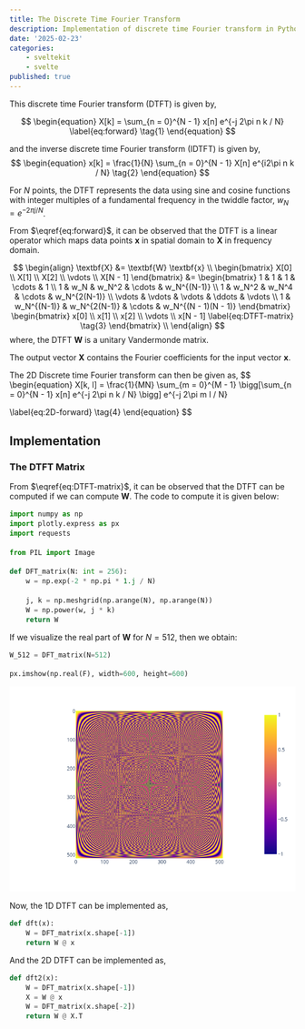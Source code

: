 ```yaml
---
title: The Discrete Time Fourier Transform
description: Implementation of discrete time Fourier transform in Python.
date: '2025-02-23'
categories:
    - sveltekit
    - svelte
published: true
---
```


This discrete time Fourier transform (DTFT) is given by,
<!-- \[ -->
<!-- \hat{f}_k = \sum_{n = 0}^{N - 1} f_j e^{-k2 \pi n k / n} -->
<!-- \] -->
$$
\begin{equation}
X[k] = \sum_{n = 0}^{N - 1} x[n] e^{-j 2\pi n k / N}
\label{eq:forward}
\tag{1}
\end{equation}
$$

and the inverse discrete time Fourier transform (IDTFT) is given by,
$$
\begin{equation}
x[k] = \frac{1}{N} \sum_{n = 0}^{N - 1} X[n] e^{i2\pi n k / N}
\tag{2}
\end{equation}
$$

For $N$ points, the DTFT represents the data using sine and cosine functions with integer multiples of a fundamental frequency in the twiddle factor, $w_N = e^{-2\pi j / N}$.

From $\eqref{eq:forward}$, it can be observed that the DTFT is a linear operator which maps data points $\textbf{x}$ in spatial domain to $\textbf{X}$ in frequency domain. 

$$
\begin{align}
\textbf{X} &= \textbf{W} \textbf{x} \\
\begin{bmatrix}
X[0] \\
X[1] \\
X[2] \\
\vdots \\
X[N - 1]
\end{bmatrix}
&=
\begin{bmatrix}
1 & 1 & 1 & \cdots & 1 \\
1 & w_N & w_N^2 & \cdots & w_N^{(N-1)} \\
1 & w_N^2 & w_N^4 & \cdots & w_N^{2(N-1)} \\
\vdots & \vdots & \vdots & \ddots & \vdots \\
1 & w_N^{(N-1)} & w_N^{2(N-1)} & \cdots & w_N^{(N - 1)(N - 1)}
\end{bmatrix}
\begin{bmatrix}
x[0] \\
x[1] \\
x[2] \\
\vdots \\
x[N - 1]
\label{eq:DTFT-matrix} \tag{3}
\end{bmatrix} \\
\end{align}
$$
where, the DTFT $\textbf{W}$ is a unitary Vandermonde matrix.

The output vector $\textbf{X}$ contains the Fourier coefficients for the input vector $\textbf{x}$.

The 2D Discrete time Fourier transform can then be given as,
$$
\begin{equation}
X[k, l] = \frac{1}{MN} \sum_{m = 0}^{M - 1} \bigg[\sum_{n = 0}^{N - 1} x[n] e^{-j 2\pi n k / N} \bigg] e^{-j 2\pi m l / N}

\label{eq:2D-forward}
\tag{4}
\end{equation}
$$

## Implementation

### The DTFT Matrix

From $\eqref{eq:DTFT-matrix}$, it can be observed that the DTFT can be computed if we can compute $\textbf{W}$. The code to compute it is given below:

```python
import numpy as np
import plotly.express as px
import requests

from PIL import Image

def DFT_matrix(N: int = 256):
    w = np.exp(-2 * np.pi * 1.j / N)

    j, k = np.meshgrid(np.arange(N), np.arange(N))
    W = np.power(w, j * k)
    return W
```

If we visualize the real part of $\textbf{W}$ for $N = 512$, then we obtain:

```python
W_512 = DFT_matrix(N=512)

px.imshow(np.real(F), width=600, height=600)
```

![W_512](fourier/W_512.png)

Now, the 1D DTFT can be implemented as,

```python
def dft(x):
    W = DFT_matrix(x.shape[-1])
    return W @ x
```

And the 2D DTFT can be implemented as,

```python
def dft2(x):
    W = DFT_matrix(x.shape[-1])
    X = W @ x
    W = DFT_matrix(x.shape[-2])
    return W @ X.T
```
